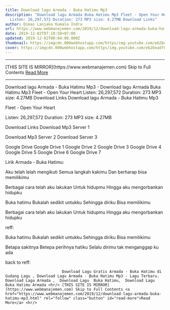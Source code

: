 ```yaml
---
title: Download lagu Armada - Buka Hatimu Mp3
description: "Download lagu Armada Buka Hatimu Mp3 Fleet - Open Your Heart
  Listen: 26,297,572 Duration: 273 MP3 size: 4.27MB Download Links"
author: Dimas Lanjaka Kumala Indra
url: https://www.webmanajemen.com/2019/12/download-lagu-armada-buka-hatimu-mp3.html
date: 2019-12-02T07:10:50+07:00
updated: 2019-12-02T00:04:00.000Z
thumbnail: https://imgcdn.000webhostapp.com/https/img.youtube.com/eb2beadf8674a90fdaf96dfffd202144.jpeg
cover: https://imgcdn.000webhostapp.com/https/img.youtube.com/eb2beadf8674a90fdaf96dfffd202144.jpeg
---
```


<hr/> [THIS SITE IS MIRROR](https://www.webmanajemen.com) Skip to Full Contents <a href="https://www.webmanajemen.com/2019/12/download-lagu-armada-buka-hatimu-mp3.html" rel="follow" class="button" id="read-more">Read More</a> <hr/> Download lagu Armada - Buka Hatimu Mp3 - Download lagu Armada Buka Hatimu Mp3 Fleet - Open Your Heart Listen: 26,297,572 Duration: 273 MP3 size: 4.27MB Download Links Download lagu Armada - Buka Hatimu Mp3

  Fleet - Open Your Heart 

  Listen: 26,297,572 
  Duration: 273 
  MP3 size: 4.27MB 

  Download Links 
  Download Mp3 Server 1 

  Download Mp3 Server 2 
  Download Server 3 


  Google Drive   Google Drive 1 
  Google Drive 2 
  Google Drive 3 
  Google Drive 4 
  Google Drive 5 
  Google Drive 6 
  Google Drive 7 


                             
Lirik Armada - Buka Hatimu:
                             
Aku telah lelah mengikuti
  Semua langkah kakimu
  Dan berharap bisa memilikimu
  
  Berbagai cara telah aku lakukan
  Untuk hidupmu
  Hingga aku mengorbankan hidupku
  
  Buka hatimu
  Bukalah sedikit untukku
  Sehingga diriku
  Bisa memilikimu
  
  Berbagai cara telah aku lakukan
  Untuk hidupmu
  Hingga aku mengorbankan hidupku
  
  reff:
  
  Buka hatimu
  Bukalah sedikit untukku
  Sehingga diriku
  Bisa memilikimu
  
  Betapa sakitnya
  Betepa perihnya hatiku
  Selalu dirimu tak menganggap ku ada
  
  back to reff:                                 
                                 
                             Download Lagu Gratis Armada - Buka Hatimu di Gudang Lagu , Download Lagu Armada - Buka Hatimu Mp3 - Lagu Terbaru.                                                         Download Lagu Armada ,  Download Lagu  Buka Hatimu,  Download Lagu  Buka Hatimu Armada <hr/> [THIS SITE IS MIRROR](https://www.webmanajemen.com) Skip to Full Contents <a href="https://www.webmanajemen.com/2019/12/download-lagu-armada-buka-hatimu-mp3.html" rel="follow" class="button" id="read-more">Read More</a> <hr/>
